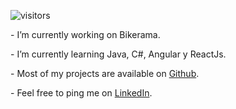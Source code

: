
![visitors](https://visitor-badge.glitch.me/badge?page_id=harrison-avella.harrison-avella)

- I’m currently working on Bikerama.

- I’m currently learning Java, C#, Angular y ReactJs. 

- Most of my projects are available on [Github](https://github.com/harrison-avella?tab=repositories).

- Feel free to ping me on [LinkedIn](https://www.linkedin.com/in/harrison-avella/).
